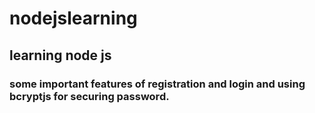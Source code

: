 # nodejslearning

## learning node js

### some important features of registration and login and using bcryptjs for securing password.
